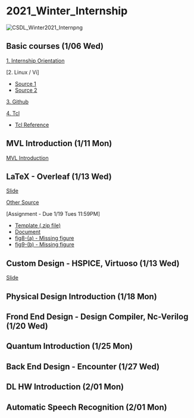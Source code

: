 # 2021_Winter_Internship
![CSDL_Winter2021_Internpng](https://user-images.githubusercontent.com/67090206/104411661-22b6ae00-55ae-11eb-969e-fdd518d83b2f.png)

## Basic courses (1/06 Wed)
[1. Internship Orientation](https://www.dropbox.com/scl/fi/sfk2agx0anhlap9ekoac0/21Winter-Internship-orientation.pptx?dl=0&rlkey=ydlldfclthtawuzpxxbq6odzg)

[2. Linux / Vi]
 * [Source 1](https://postechackr-my.sharepoint.com/:b:/g/personal/mhkwon98_postech_ac_kr/ERRP_3KEB_1BvYWe4YgPK1wBK30gX92F_uN6ot3HGWnv5g?e=X1ofMx)
 * [Source 2](https://www.dropbox.com/s/6j8b7tpyfe9bxjp/Linux%20SSH%20connection.pdf?dl=0)
 
[3. Github](https://postechackr-my.sharepoint.com/:b:/g/personal/mhkwon98_postech_ac_kr/EeoqxL_lo1dGk1fkvi27vzYB3h160UK0xCHn0Egmqq0QjA?e=WBvv6m)

[4. Tcl](https://www.dropbox.com/s/3qviivenjg9l6sk/5_TCL_Tutorial.pdf?dl=0)
* [Tcl Reference](https://postechackr-my.sharepoint.com/:b:/g/personal/mhkwon98_postech_ac_kr/EfPJO3cGUU9DgjtUp-yH2UgBDU44bgLU5PA_ZdCKhGad7w?e=3eaiAc)

## MVL Introduction (1/11 Mon)
[MVL Introduction](https://www.dropbox.com/s/qwvhpwqtk1wilaa/MVL_intro_011121.pdf?dl=0)

## LaTeX - Overleaf (1/13 Wed)
[Slide](https://www.dropbox.com/s/gswbp1al02fp08w/latex%20tutorial%20-%20%EC%9D%B4%EC%B0%AC%ED%9D%AC.pdf?dl=0)

[Other Source](https://postechackr-my.sharepoint.com/:b:/g/personal/mhkwon98_postech_ac_kr/EfJcIkBDmE5Psvp8BAt4s4wBYwY5VBE-ZwdHGZAr8xQPWg?e=HJYPDE)

[Assignment - Due 1/19 Tues 11:59PM]
 * [Template (.zip file)](https://www.dropbox.com/s/y643mwo6zoqph25/LaTeX_HW_Template-Outlier_DATE_2021.zip?dl=0)
 * [Document](https://www.dropbox.com/s/d486235ff1883xp/LaTeX_HW_Doc-Outlier_DATE2021.pdf?dl=0)
 * [fig8-(a) - Missing figure](https://www.dropbox.com/s/pcylx1chxlug8bs/fig8-%28a%29.png?dl=0)
 * [fig9-(b) - Missing figure](https://www.dropbox.com/s/5llwz8dcbgygoo0/Activation_Selection_unit_7.pdf?dl=0)
 
## Custom Design - HSPICE, Virtuoso (1/13 Wed)
 [Slide](https://www.dropbox.com/s/yqdtaad1ejpu45e/HSPICE_VIRTUOSO_ycc.pdf?dl=0)

## Physical Design Introduction (1/18 Mon)

## Frond End Design - Design Compiler, Nc-Verilog (1/20 Wed)

## Quantum Introduction (1/25 Mon)

## Back End Design - Encounter (1/27 Wed)

## DL HW Introduction (2/01 Mon)

## Automatic Speech Recognition (2/01 Mon)
